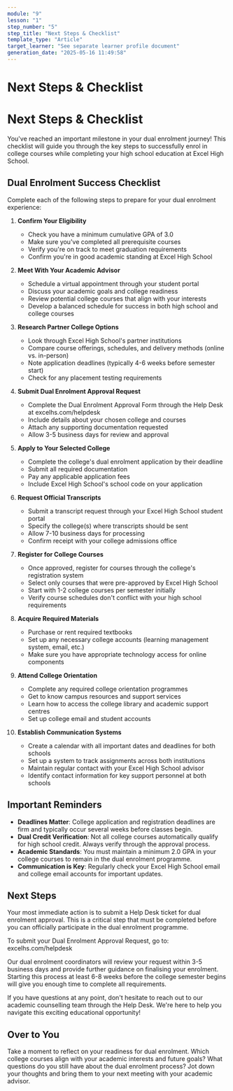 ```yaml
---
module: "9"
lesson: "1"
step_number: "5"
step_title: "Next Steps & Checklist"
template_type: "Article"
target_learner: "See separate learner profile document"
generation_date: "2025-05-16 11:49:58"
---
```


# Next Steps & Checklist

# Next Steps & Checklist

You've reached an important milestone in your dual enrolment journey! This checklist will guide you through the key steps to successfully enrol in college courses while completing your high school education at Excel High School.

## Dual Enrolment Success Checklist

Complete each of the following steps to prepare for your dual enrolment experience:

1. **Confirm Your Eligibility**
   - Check you have a minimum cumulative GPA of 3.0
   - Make sure you've completed all prerequisite courses
   - Verify you're on track to meet graduation requirements
   - Confirm you're in good academic standing at Excel High School

2. **Meet With Your Academic Advisor**
   - Schedule a virtual appointment through your student portal
   - Discuss your academic goals and college readiness
   - Review potential college courses that align with your interests
   - Develop a balanced schedule for success in both high school and college courses

3. **Research Partner College Options**
   - Look through Excel High School's partner institutions
   - Compare course offerings, schedules, and delivery methods (online vs. in-person)
   - Note application deadlines (typically 4-6 weeks before semester start)
   - Check for any placement testing requirements

4. **Submit Dual Enrolment Approval Request**
   - Complete the Dual Enrolment Approval Form through the Help Desk at excelhs.com/helpdesk
   - Include details about your chosen college and courses
   - Attach any supporting documentation requested
   - Allow 3-5 business days for review and approval

5. **Apply to Your Selected College**
   - Complete the college's dual enrolment application by their deadline
   - Submit all required documentation
   - Pay any applicable application fees
   - Include Excel High School's school code on your application

6. **Request Official Transcripts**
   - Submit a transcript request through your Excel High School student portal
   - Specify the college(s) where transcripts should be sent
   - Allow 7-10 business days for processing
   - Confirm receipt with your college admissions office

7. **Register for College Courses**
   - Once approved, register for courses through the college's registration system
   - Select only courses that were pre-approved by Excel High School
   - Start with 1-2 college courses per semester initially
   - Verify course schedules don't conflict with your high school requirements

8. **Acquire Required Materials**
   - Purchase or rent required textbooks
   - Set up any necessary college accounts (learning management system, email, etc.)
   - Make sure you have appropriate technology access for online components

9. **Attend College Orientation**
   - Complete any required college orientation programmes
   - Get to know campus resources and support services
   - Learn how to access the college library and academic support centres
   - Set up college email and student accounts

10. **Establish Communication Systems**
    - Create a calendar with all important dates and deadlines for both schools
    - Set up a system to track assignments across both institutions
    - Maintain regular contact with your Excel High School advisor
    - Identify contact information for key support personnel at both schools

## Important Reminders

- **Deadlines Matter**: College application and registration deadlines are firm and typically occur several weeks before classes begin.
- **Dual Credit Verification**: Not all college courses automatically qualify for high school credit. Always verify through the approval process.
- **Academic Standards**: You must maintain a minimum 2.0 GPA in your college courses to remain in the dual enrolment programme.
- **Communication is Key**: Regularly check your Excel High School email and college email accounts for important updates.

## Next Steps

Your most immediate action is to submit a Help Desk ticket for dual enrolment approval. This is a critical step that must be completed before you can officially participate in the dual enrolment programme.

To submit your Dual Enrolment Approval Request, go to: excelhs.com/helpdesk

Our dual enrolment coordinators will review your request within 3-5 business days and provide further guidance on finalising your enrolment. Starting this process at least 6-8 weeks before the college semester begins will give you enough time to complete all requirements.

If you have questions at any point, don't hesitate to reach out to our academic counselling team through the Help Desk. We're here to help you navigate this exciting educational opportunity!

## Over to You

Take a moment to reflect on your readiness for dual enrolment. Which college courses align with your academic interests and future goals? What questions do you still have about the dual enrolment process? Jot down your thoughts and bring them to your next meeting with your academic advisor.